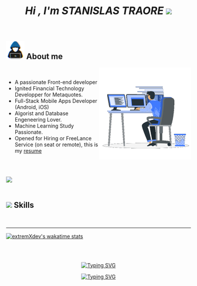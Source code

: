 
<h1 align="center"> <i><b>Hi , I'm STANISLAS TRAORE </b></i> <img src="https://media.giphy.com/media/hvRJCLFzcasrR4ia7z/giphy.gif" width="35"></h1>


<br>



	
## <picture><img src = "https://github.com/0xAbdulKhalid/0xAbdulKhalid/raw/main/assets/mdImages/about_me.gif" width= 50></picture> **About me**

<picture> <img align="right" src="https://github.com/0xAbdulKhalid/0xAbdulKhalid/raw/main/assets/mdImages/Right_Side.gif" width = 250px></picture>

<br>

- A passionate Front-end developer
- Ignited Financial Technology Developper for Metaquotes.
- Full-Stack Mobile Apps Developer (Android, iOS)
- Algorist and Database Engeneering Lover.
- Machine Learning Study Passionate.
- Opened for Hiring or FreeLance Service (on seat or remote), this is my [resume](https://read.cv/0xabd)

<br><br>

<img src="https://user-images.githubusercontent.com/73097560/115834477-dbab4500-a447-11eb-908a-139a6edaec5c.gif"><br><br>

## <img src="https://media2.giphy.com/media/QssGEmpkyEOhBCb7e1/giphy.gif?cid=ecf05e47a0n3gi1bfqntqmob8g9aid1oyj2wr3ds3mg700bl&rid=giphy.gif" width ="25"><b> Skills</b>
<br>

-----


[![extremXdev's wakatime stats](https://github-readme-stats.vercel.app/api/wakatime?username=extremexdev&layout=compact)](https://github.com/anuraghazra/github-readme-stats)

<br>
<br>

<!--  -->
<p align="center">
  <a href="https://git.io/typing-svg"><img src="https://readme-typing-svg.herokuapp.com?font=Jersey+10&size=34&duration=2000&pause=400&color=5FFF44&background=000000&center=true&vCenter=true&multiline=true&random=false&width=1300&height=300&lines=%40extremeXdev;%3E+echo+%22At+The+very+beginning+The+Creator+himself+is+a+ALGORIST.;We've+been+build+FROM+SCRATCH+as+automata;to+OPTIMISE++his+great+CODE%3A+The+%3CUniverse%2F%3E;Together+we+can!+%22;%3E+push-back++%22the+limits+of+that+awesome+%7BEnvironment%7D..............%22;+" alt="Typing SVG" /></a>
</p>

<!-- Copyright ©ExtremeXdev  -->
<p align="center">
  <a href="https://git.io/typing-svg"><img src="https://readme-typing-svg.herokuapp.com?font=Libre+Barcode+128+Text&size=38&pause=1000&color=000000&background=FFFFFF&center=true&vCenter=true&repeat=false&random=false&width=370&height=65&lines=COPYRIGHT%C2%A9extremeXdev+2024" alt="Typing SVG" /></a>
</p>